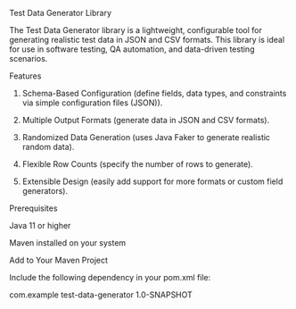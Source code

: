 Test Data Generator Library

The Test Data Generator library is a lightweight, configurable tool for generating realistic test data in JSON and CSV formats. This library is ideal for use in software testing, QA automation, and data-driven testing scenarios.

Features

1. Schema-Based Configuration (define fields, data types, and constraints via simple configuration files (JSON)).

2. Multiple Output Formats (generate data in JSON and CSV formats).

3. Randomized Data Generation (uses Java Faker to generate realistic random data).

4. Flexible Row Counts (specify the number of rows to generate).

5. Extensible Design (easily add support for more formats or custom field generators).

Prerequisites

Java 11 or higher

Maven installed on your system

Add to Your Maven Project

Include the following dependency in your pom.xml file:

<dependency>
    <groupId>com.example</groupId>
    <artifactId>test-data-generator</artifactId>
    <version>1.0-SNAPSHOT</version>
</dependency>
